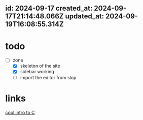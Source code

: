 id: 2024-09-17
created_at: 2024-09-17T21:14:48.066Z
updated_at: 2024-09-19T16:08:55.314Z
---
# todo
- [ ] zone
    - [x] skeleton of the site
    - [x] sidebar working
    - [ ] import the editor from slop

# links
[cool intro to C](https://www.youtube.com/watch?v=5aZiRjgSGQU)